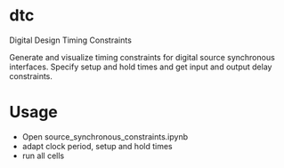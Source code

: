# dtc
Digital Design Timing Constraints

Generate and visualize timing constraints for digital source synchronous interfaces.
Specify setup and hold times and get input and output delay constraints.

# Usage

* Open source_synchronous_constraints.ipynb
* adapt clock period, setup and hold times
* run all cells
